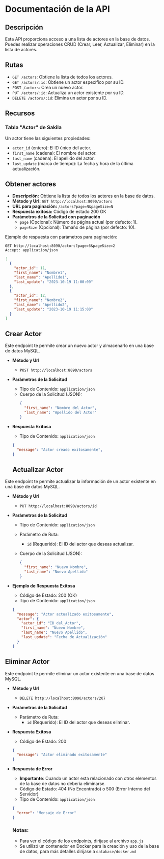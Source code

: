 # Documentación de la API

## Descripción
Esta API proporciona acceso a una lista de actores en la base de datos. Puedes realizar operaciones CRUD (Crear, Leer, Actualizar, Eliminar) en la lista de actores.

## Rutas
- `GET /actors`: Obtiene la lista de todos los actores.
- `GET /actors/:id`: Obtiene un actor específico por su ID.
- `POST /actors`: Crea un nuevo actor.
- `PUT /actors/:id`: Actualiza un actor existente por su ID.
- `DELETE /actors/:id`: Elimina un actor por su ID.

## Recursos

### Tabla "Actor" de Sakila
Un actor tiene las siguientes propiedades:
- `actor_id` (entero): El ID único del actor.
- `first_name` (cadena): El nombre del actor.
- `last_name` (cadena): El apellido del actor.
- `last_update` (marca de tiempo): La fecha y hora de la última actualización.

## Obtener actores
- **Descripción:** Obtiene la lista de todos los actores en la base de datos.
- **Método y Url:** `GET http://localhost:8090/actors`
- **URL para paginación:** `/actors?page=N&pageSize=N`
- **Respuesta exitosa:** Código de estado 200 OK
- **Parámetros de la Solicitud con paginación**
  - `page` (Opcional): Número de página actual (por defecto: 1).
  - `pageSize` (Opcional): Tamaño de página (por defecto: 10).

Ejemplo de respuesta con parámetros para paginación:
```
GET http://localhost:8090/actors?page=6&pageSize=2
Accept: application/json
```
  ```json
  [
    {
      "actor_id": 11,
      "first_name": "Nombre1",
      "last_name": "Apellido1",
      "last_update": "2023-10-19 11:00:00"
    },
    {
      "actor_id": 12,
      "first_name": "Nombre2",
      "last_name": "Apellido2",
      "last_update": "2023-10-19 11:15:00"
    }
  ]
  ```

## Crear Actor

Este endpoint te permite crear un nuevo actor y almacenarlo en una base de datos MySQL.

- **Método y Url**
  - `POST http://localhost:8090/actors`

- **Parámetros de la Solicitud**
  - Tipo de Contenido: `application/json`
  - Cuerpo de la Solicitud (JSON):
    ```json
    {
      "first_name": "Nombre del Actor",
      "last_name": "Apellido del Actor"
    }
    ```

- **Respuesta Exitosa**
  - Tipo de Contenido: `application/json`

  ```json
  {
    "message": "Actor creado exitosamente",
  }
  ```

  ## Actualizar Actor

Este endpoint te permite actualizar la información de un actor existente en una base de datos MySQL.

- **Método y Url**
  - `PUT http://localhost:8090/actors/id`

- **Parámetros de la Solicitud**
  - Tipo de Contenido: `application/json`
  - Parámetro de Ruta:
    - `id` (Requerido): El ID del actor que deseas actualizar.

  - Cuerpo de la Solicitud (JSON):
    ```json
    {
      "first_name": "Nuevo Nombre",
      "last_name": "Nuevo Apellido"
    }
    ```

- **Ejemplo de Respuesta Exitosa**
  - Código de Estado: 200 (OK)
  - Tipo de Contenido: `application/json`

  ```json
  {
    "message": "Actor actualizado exitosamente",
    "actor": {
      "actor_id": "ID_del_Actor",
      "first_name": "Nuevo Nombre",
      "last_name": "Nuevo Apellido",
      "last_update": "Fecha de Actualización"
    }
  }
  ```

## Eliminar Actor

Este endpoint te permite eliminar un actor existente en una base de datos MySQL.

- **Método y Url**
  - `DELETE http://localhost:8090/actors/207`

- **Parámetros de la Solicitud**
  - Parámetro de Ruta:
    - `id` (Requerido): El ID del actor que deseas eliminar.

- **Respuesta Exitosa**
  - Código de Estado: 200
  ```json
  {
    "message": "Actor eliminado exitosamente"
  }
  ```

- **Respuesta de Error**
  - **Importante**: Cuando un actor esta relacionado con otros elementos de la base de datos no debería eliminarse.
  - Código de Estado: 404 (No Encontrado) o 500 (Error Interno del Servidor)
  - Tipo de Contenido: `application/json`

  ```json
  {
    "error": "Mensaje de Error"
  }
  ```

  ### Notas:
  - Para ver el código de los endpoints, diríjase al archivo `app.js`
  - Se utilizó un contenedor en Docker para la creación y uso de la base de datos, para más detalles diríjase a `database/docker.md`



